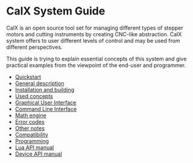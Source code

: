 # CalX System Guide
CalX is an open source tool set for managing different types of stepper motors and cutting instruments by creating CNC-like abstraction. CalX system offers to user different levels of control and may be used from different perspectives.

This guide is trying to explain essential concepts of this system and give practical examples from the viewpoint of the end-user and programmer.

* [Quickstart](quick.md)
* [General description](general.md)
* [Installation and building](install.md)
* [Used concepts](concepts.md)
* [Graphical User Interface](gui.md)
* [Command Line Interface](cli.md)
* [Math engine](math.md)
* [Error codes](error.md)
* [Other notes](other.md)
* [Compatibility](compat.md)
* [Programming](prog.md)
* [Lua API manual](lua.md)
* [Device API manual](devapi.md)
